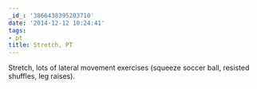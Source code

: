 ```yaml
---
_id_: '3866438395203710'
date: '2014-12-12 10:24:41'
tags:
- pt
title: Stretch, PT
---
```


Stretch, lots of lateral movement exercises (squeeze soccer ball, resisted shuffles, leg raises).
